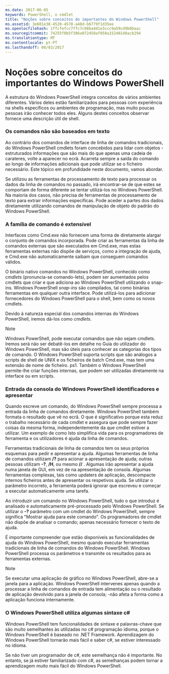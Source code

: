 ```yaml
---
ms.date: 2017-06-05
keywords: PowerShell, o cmdlet
title: "Noções sobre conceitos do importantes do Windows PowerShell"
ms.assetid: 3e601e38-4520-4578-a48d-b6779f1d35ee
ms.openlocfilehash: 1ffcfefcc7ffc7c98ba4d1e3ccc9a59cd9b0baac
ms.sourcegitcommit: 74255f0b5f386a072458af058a15240140acb294
ms.translationtype: MT
ms.contentlocale: pt-PT
ms.lasthandoff: 08/03/2017
---
```

# <a name="understanding-important-windows-powershell-concepts"></a>Noções sobre conceitos do importantes do Windows PowerShell
A estrutura do Windows PowerShell integra conceitos de vários ambientes diferentes. Vários deles estão familiarizados para pessoas com experiência na shells específicos ou ambientes de programação, mas muito poucas pessoas irão conhecer todos eles. Alguns destes conceitos observar fornece uma descrição útil de shell.

### <a name="commands-are-not-text-based"></a>Os comandos não são baseados em texto
Ao contrário dos comandos de interface de linha de comandos tradicionais, do Windows PowerShell cmdlets foram concebidos para lidar com objetos - estruturados informações que são mais do que apenas uma cadeia de carateres, volte a aparecer no ecrã. Acarreta sempre a saída do comando ao longo de informações adicionais que pode utilizar se o ficheiro necessário. Este tópico em profundidade neste documento, vamos abordar.

Se utilizou as ferramentas de processamento de texto para processar os dados da linha de comandos no passado, irá encontrar-se de que estes se comportam de forma diferente se tentar utilizá-los no Windows PowerShell. Na maioria dos casos, não precisa de ferramentas de processamento de texto para extrair informações específicas. Pode aceder a partes dos dados diretamente utilizando comandos de manipulação de objeto do padrão do Windows PowerShell.

### <a name="the-command-family-is-extensible"></a>A família de comando é extensível
Interfaces como Cmd.exe não fornecem uma forma de diretamente alargar o conjunto de comandos incorporada. Pode criar as ferramentas da linha de comandos externas que são executados em Cmd.exe, mas estas ferramentas externas não dispõe de serviços, como a integração de ajuda, e Cmd.exe não automaticamente saibam que conseguem comandos válidos.

O binário nativo comandos no Windows PowerShell, conhecido como *cmdlets* (pronuncia-se comando-lets), podem ser aumentados pelos cmdlets que criar e que adiciona ao Windows PowerShell utilizando o snap-ins. Windows PowerShell *snap-ins* são compilados, tal como binárias ferramentas em qualquer outra interface. Pode utilizá-los para adicionar fornecedores do Windows PowerShell para o shell, bem como os novos cmdlets.

Devido à natureza especial dos comandos internas do Windows PowerShell, iremos dá-los como *cmdlets*.

> [!NOTE]
> Windows PowerShell, pode executar comandos que não sejam cmdlets. Iremos será não ser debatê-los em detalhe no Guia do utilizador do Windows PowerShell, mas são úteis para conhecer as categorias dos tipos de comando. O Windows PowerShell suporta scripts que são análogos a scripts de shell de UNIX e os ficheiros de batch Cmd.exe, mas tem uma extensão de nome de ficheiro. ps1. Também o Windows PowerShell permite-lhe criar funções internas, que podem ser utilizadas diretamente na interface ou em scripts.

### <a name="windows-powershell-handles-console-input-and-display"></a>Entrada da consola do Windows PowerShell identificadores e apresentar
Quando escreve um comando, do Windows PowerShell sempre processa a entrada da linha de comandos diretamente. Windows PowerShell também formata o resultado que vê no ecrã. O que é significativo porque esta reduz o trabalho necessário de cada cmdlet e assegura que pode sempre fazer coisas da mesma forma, independentemente da que cmdlet estiver a utilizar. Um exemplo de como Isto simplifica vida para os programadores de ferramenta e os utilizadores é ajuda da linha de comandos.

Ferramentas tradicionais de linha de comandos tem os seus próprios esquemas para pedir e apresentar a ajuda. Algumas ferramentas de linha de comandos utilizam **/?** para acionar a apresentação de ajuda; outras pessoas utilizam **-?**, **/H**, ou mesmo  **//** . Algumas irão apresentar a ajuda numa janela de GUI, em vez de na apresentação de consola. Algumas ferramentas complexas, tais como updaters de aplicação, descompacte internos ficheiros antes de apresentar os respetivos ajuda. Se utilizar o parâmetro incorreto, a ferramenta poderá ignorar que escreveu e começar a executar automaticamente uma tarefa.

Ao introduzir um comando no Windows PowerShell, tudo o que introduz é analisado e automaticamente pré-processado pelo Windows PowerShell. Se utilizar o **-?** parâmetro com um cmdlet do Windows PowerShell, sempre significa "Mostrar ajuda para este comando". Os programadores de cmdlet não dispõe de analisar o comando; apenas necessário fornecer o texto de ajuda.

É importante compreender que estão disponíveis as funcionalidades de ajuda do Windows PowerShell, mesmo quando executar ferramentas tradicionais de linha de comandos do Windows PowerShell. Windows PowerShell processa os parâmetros e transmite os resultados para as ferramentas externas.

> [!NOTE]
> Se executar uma aplicação de gráfico no Windows PowerShell, abre-se a janela para a aplicação. Windows PowerShell intervenes apenas quando a processar a linha de comandos de entrada tem alimentação ou o resultado de aplicação devolvido para a janela de consola; -não afeta a forma como a aplicação funciona internamente.

### <a name="windows-powershell-uses-some-c-syntax"></a>O Windows PowerShell utiliza algumas sintaxe c#
Windows PowerShell tem funcionalidades de sintaxe e palavras-chave que são muito semelhantes às utilizadas no c# programação idioma, porque o Windows PowerShell é baseado no .NET Framework. Aprendizagem do Windows PowerShell tornarão mais fácil e saber c#, se estiver interessado no idioma.

Se não tiver um programador de c#, este semelhança não é importante. No entanto, se já estiver familiarizado com c#, as semelhanças podem tornar a aprendizagem muito mais fácil do Windows PowerShell.

